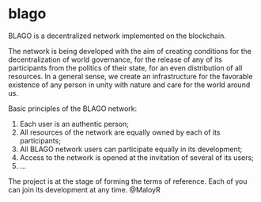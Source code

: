 # blago
BLAGO is a decentralized network implemented on the blockchain.

The network is being developed with the aim of creating conditions for the decentralization of world governance, for the release of any of its participants from the politics of their state, for an even distribution of all resources.  In a general sense, we create an infrastructure for the favorable existence of any person in unity with nature and care for the world around us.

Basic principles of the BLAGO network: 
1. Each user is an authentic person;  
2. All resources of the network are equally owned by each of its participants;  
3. All BLAGO network users can participate equally in its development;
4. Access to the network is opened at the invitation of several of its users;
5. ...

The project is at the stage of forming the terms of reference. Each of you can join its development at any time.
@MaloyR
